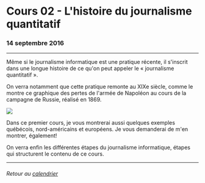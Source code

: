 # Cours 02 - L'histoire du journalisme quantitatif

### 14 septembre 2016

---

Même si le journalisme informatique est une pratique récente, il s'inscrit dans une longue histoire de ce qu'on peut appeler le «&nbsp;journalisme quantitatif&nbsp;».

On verra notamment que cette pratique remonte au XIXe siècle, comme le montre ce graphique des pertes de l'armée de Napoléon au cours de la campagne de Russie, réalisé en 1869.

[![](https://upload.wikimedia.org/wikipedia/commons/2/29/Minard.png)](https://upload.wikimedia.org/wikipedia/commons/2/29/Minard.png)

Dans ce premier cours, je vous montrerai aussi quelques exemples québécois, nord-américains et européens. Je vous demanderai de m'en montrer, également!

On verra enfin les différentes étapes du journalisme informatique, étapes qui structurent le contenu de ce cours.

---

###### Retour au [calendrier](/calendrier.md)


